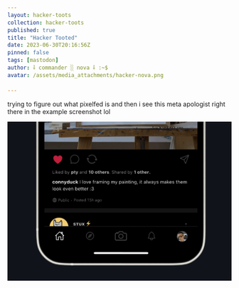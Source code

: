 ```yaml
---
layout: hacker-toots
collection: hacker-toots
published: true
title: "Hacker Tooted"
date: 2023-06-30T20:16:56Z
pinned: false
tags: [mastodon]
author: ⸸ commander ░ nova ⸸ :~$
avatar: /assets/media_attachments/hacker-nova.png

---
```


<p>trying to figure out what pixelfed is and then i see this meta apologist right there in the example screenshot lol</p>

![media](/assets/media_attachments/files/110/635/005/700/308/215/original/11647b9c7a2ca5b4.png)
